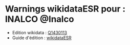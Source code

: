 Warnings wikidataESR pour : INALCO @Inalco
================

- Edition wikidata : [Q1430113](https://www.wikidata.org/wiki/Q1430113)
- Guide d'édition : [wikidataESR](https://github.com/cpesr/wikidataESR/)

